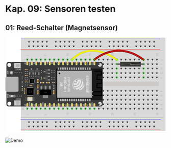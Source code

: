 # Kap. 09: Sensoren testen
## 01: Reed-Schalter (Magnetsensor)

![Steckplan](Steckplan.png)

![Demo](Demo.gif)